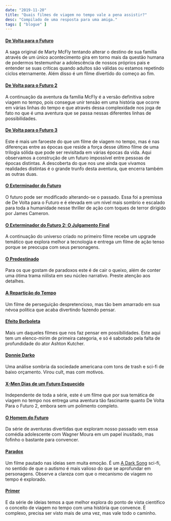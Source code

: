 ```yaml
---
date: "2019-11-20"
title: "Quais filmes de viagem no tempo vale a pena assistir?"
desc: "Compilado de uma resposta para uma amiga."
tags: [ "blogue" ]
---
```

#### [De Volta para o Futuro](/de-volta-para-o-futuro)

A saga original de Marty McFly tentando alterar o destino de sua família através de um único acontecimento gira em torno mais da questão humana de podermos testemunhar a adolescência de nossos próprios pais e entender se suas críticas quando adultos são válidas ou estamos repetindo ciclos eternamente. Além disso é um filme divertido do começo ao fim.

#### [De Volta para o Futuro 2](/de-volta-para-o-futuro-parte-ii)

A continuação da aventura da família McFly é a versão definitiva sobre viagem no tempo, pois consegue unir tensão em uma história que ocorre em várias linhas do tempo e que através dessa complexidade nos joga de fato no que é uma aventura que se passa nessas diferentes linhas de possibilidades.

#### [De Volta para o Futuro 3](/de-volta-para-o-futuro-parte-iii)

Este é mais um faroeste do que um filme de viagem no tempo, mas é nas diferenças entre as épocas que reside a força desse último filme de uma trilogia sólida que pode ser revisitada em várias épocas da vida. Aqui observamos a construção de um futuro impossível entre pessoas de épocas distintas. A descoberta do que nos une ainda que vivamos realidades distintas é o grande trunfo desta aventura, que encerra também as outras duas.

#### [O Exterminador do Futuro](/o-exterminador-do-futuro)

O futuro pode ser modificado alterando-se o passado. Essa foi a premissa de De Volta para o Futuro e é elevada em um nível mais sombrio e escalado para toda a humanidade nesse thriller de ação com toques de terror dirigido por James Cameron.

#### [O Exterminador do Futuro 2: O Julgamento Final](/o-exterminador-do-futuro-2-o-julgamento-final)

A continuação do universo criado no primeiro filme recebe um upgrade temático que explora melhor a tecnologia e entrega um filme de ação tenso porque se preocupa com seus personagens.

#### [O Predestinado](/o-predestinado)

Para os que gostam de paradoxos este é de cair o queixo, além de conter uma ótima trama niilista em seu núcleo narrativo. Preste atenção aos detalhes.

#### [A Repartição do Tempo](/a-reparticao-do-tempo)

Um filme de perseguição despretencioso, mas tão bem amarrado em sua névoa política que acaba divertindo fazendo pensar.

#### [Efeito Borboleta](/efeito-borboleta)

Mais um daqueles filmes que nos faz pensar em possibilidades. Este aqui tem um elenco-mirim de primeira categoria, e só é sabotado pela falta de profundidade do ator Ashton Kutcher.

#### [Donnie Darko](/donnie-darko)

Uma análise sombria da sociedade americana com tons de trash e sci-fi de baixo orçamento. Virou cult, mas com motivos.

#### [X-Men Dias de um Futuro Esquecido](/x-men-dias-de-um-futuro-esquecido)

Independente de toda a série, este é um filme que por sua temática de viagem no tempo nos entrega uma aventura tão fascinante quanto De Volta Para o Futuro 2, embora sem um polimento completo.

#### [O Homem do Futuro](/o-homem-do-futuro)

Da série de aventuras divertidas que exploram nosso passado vem essa comédia adolescente com Wagner Moura em um papel inusitado, mas fofinho o bastante para convencer.

#### [Paradox](/paradox)

Um filme pautado nas ideias sem muita emoção. É um [A Dark Song](/a-dark-song) sci-fi, no sentido de que o autismo é mais valioso do que se aprofundar em personagens. Observe a clareza com que o mecanismo de viagem no tempo é explorado.

#### [Primer](/primer)

E da série de ideias temos a que melhor explora do ponto de vista científico o conceito de viagem no tempo com uma história que convence. É complexo, precisa ser visto mais de uma vez, mas vale todo o caminho.
